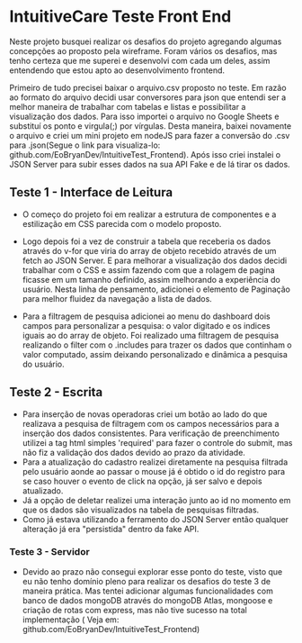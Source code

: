 # IntuitiveCare Teste Front End

Neste projeto busquei realizar os desafios do projeto agregando algumas concepções ao proposto pela wireframe. Foram vários os desafios, mas tenho certeza que me superei e desenvolvi com cada um deles, assim entendendo que estou apto ao desenvolvimento frontend.

Primeiro de tudo precisei baixar o arquivo.csv proposto no teste. Em razão ao formato do arquivo decidi usar conversores para json que entendi ser a melhor maneira de trabalhar com tabelas e listas e possibilitar a visualização dos dados. Para isso importei o arquivo no Google Sheets e substituí os ponto e virgula(;) por vírgulas. Desta maneira, baixei novamente o arquivo e criei um mini projeto em nodeJS para fazer a conversão do .csv para .json(Segue o link para visualiza-lo: github.com/EoBryanDev/IntuitiveTest_Frontend). Após isso criei instalei o JSON Server para subir esses dados na sua API Fake e de lá tirar os dados.
## Teste 1 - Interface de Leitura

* O começo do projeto foi em realizar a estrutura de componentes e a estilização em CSS parecida com o modelo proposto.

* Logo depois foi a vez de construir a tabela que receberia os dados através do v-for que viria do array de objeto recebido através de um fetch ao JSON Server. E para melhorar a visualização dos dados decidi trabalhar com o CSS e assim fazendo com que a rolagem de pagina ficasse em um tamanho definido, assim melhorando a experiência do usuário. Nesta linha de pensamento, adicionei o elemento de Paginação para melhor fluidez da navegação a lista de dados.
  
* Para a filtragem de pesquisa adicionei ao menu do dashboard dois campos para personalizar a pesquisa: o valor digitado e os indices iguais ao do array de objeto. Foi realizado uma filtragem de pesquisa realizando o filter com o .includes para trazer os dados que continham o valor computado, assim deixando personalizado e dinâmica a pesquisa do usuário.

## Teste 2 - Escrita

* Para inserção de novas operadoras criei um botão ao lado do que realizava a pesquisa de filtragem com os campos necessários para a inserção dos dados consistentes. Para verificação de preenchimento utilizei a tag html simples 'required' para fazer o controle do submit, mas não fiz a validação dos dados devido ao prazo da atividade.
* Para a atualização do cadastro realizei diretamente na pesquisa filtrada pelo usuário aonde ao passar o mouse já é obtido o id do registro para se caso houver o evento de click na opção, já ser salvo e depois atualizado. 
* Já a opção de deletar realizei uma interação junto ao id no momento em que os dados são visualizados na tabela de pesquisas filtradas.
* Como já estava utilizando a ferramento do JSON Server então qualquer alteração já era "persistida" dentro da fake API.

### Teste 3 - Servidor

* Devido ao prazo não consegui explorar esse ponto do teste, visto que eu não tenho domínio pleno para realizar os desafios do teste 3 de maneira prática. Mas tentei adicionar algumas funcionalidades com banco de dados mongoDB através do mongoDB Atlas, mongoose e criação de rotas com express, mas não tive sucesso na total implementação ( Veja em: github.com/EoBryanDev/IntuitiveTest_Frontend)

